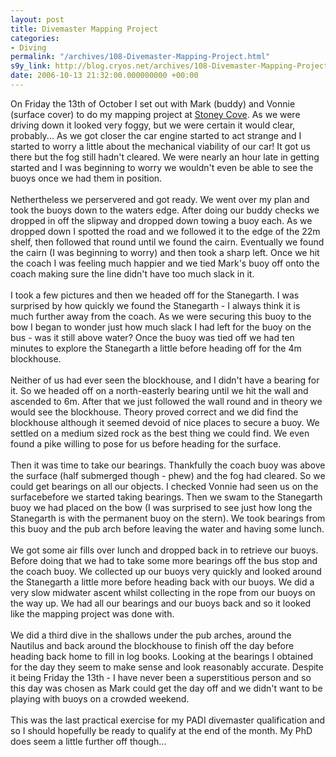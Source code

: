 ```yaml
---
layout: post
title: Divemaster Mapping Project
categories:
- Diving
permalink: "/archives/108-Divemaster-Mapping-Project.html"
s9y_link: http://blog.cryos.net/archives/108-Divemaster-Mapping-Project.html
date: 2006-10-13 21:32:00.000000000 +00:00
---
```

On Friday the 13th of October I set out with Mark (buddy) and Vonnie (surface cover) to do my mapping project at <a href="http://www.stoneycove.com/">Stoney Cove</a>. As we were driving down it looked very foggy, but we were certain it would clear, probably... As we got closer the car engine started to act strange and I started to worry a little about the mechanical viability of our car! It got us there but the fog still hadn't cleared. We were nearly an hour late in getting started and I was beginning to worry we wouldn't even be able to see the buoys once we had them in position.<br />
<br />
Nethertheless we perservered and got ready. We went over my plan and took the buoys down to the waters edge. After doing our buddy checks we dropped in off the slipway and dropped down towing a buoy each. As we dropped down I spotted the road and we followed it to the edge of the 22m shelf, then followed that round until we found the cairn. Eventually we found the cairn (I was beginning to worry) and then took a sharp left. Once we hit the coach I was feeling much happier and we tied Mark's buoy off onto the coach making sure the line didn't have too much slack in it.<br />
<br />
I took a few pictures and then we headed off for the Stanegarth. I was surprised by how quickly we found the Stanegarth - I always think it is much further away from the coach. As we were securing this buoy to the bow I began to wonder just how much slack I had left for the buoy on the bus - was it still above water? Once the buoy was tied off we had ten minutes to explore the Stanegarth a little before heading off for the 4m blockhouse.<br />
<br />
Neither of us had ever seen the blockhouse, and I didn't have a bearing for it. So we headed off on a north-easterly bearing until we hit the wall and ascended to 6m. After that we just followed the wall round and in theory we would see the blockhouse. Theory proved correct and we did find the blockhouse although it seemed devoid of nice places to secure a buoy. We settled on a medium sized rock as the best thing we could find. We even found a pike willing to pose for us before heading for the surface.<br />
<br />
Then it was time to take our bearings. Thankfully the coach buoy was above the surface (half submerged though - phew) and the fog had cleared. So we could get bearings on all our objects. I checked Vonnie had seen us on the surfacebefore we started taking bearings. Then we swam to the Stanegarth buoy we had placed on the bow (I was surprised to see just how long the Stanegarth is with the permanent buoy on the stern). We took bearings from this buoy and the pub arch before leaving the water and having some lunch.<br />
<br />
We got some air fills over lunch and dropped back in to retrieve our buoys. Before doing that we had to take some more bearings off the bus stop and the coach buoy. We collected up our buoys very quickly and looked around the Stanegarth a little more before heading back with our buoys. We did a very slow midwater ascent whilst collecting in the rope from our buoys on the way up. We had all our bearings and our buoys back and so it looked like the mapping project was done with.<br />
<br />
We did a third dive in the shallows under the pub arches, around the Nautilus and back around the blockhouse to finish off the day before heading back home to fill in log books. Looking at the bearings I obtained for the day they seem to make sense and look reasonably accurate. Despite it being Friday the 13th - I have never been a superstitious person and so this day was chosen as Mark could get the day off and we didn't want to be playing with buoys on a crowded weekend.<br />
<br />
This was the last practical exercise for my PADI divemaster qualification and so I should hopefully be ready to qualify at the end of the month. My PhD does seem a little further off though...
